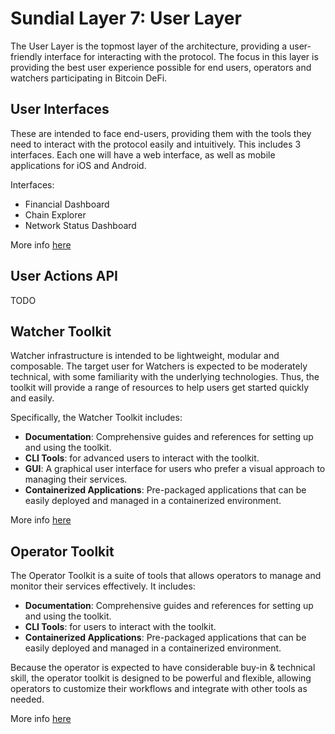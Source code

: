 # Sundial Layer 7: User Layer

The User Layer is the topmost layer of the architecture, providing a user-friendly interface for interacting with the protocol. The focus in this layer is providing the best user experience possible for end users, operators and watchers participating in Bitcoin DeFi.

## User Interfaces

These are intended to face end-users, providing them with the tools they need to interact with the protocol easily and intuitively. This includes 3 interfaces. Each one will have a web interface, as well as mobile applications for iOS and Android.

Interfaces:

- Financial Dashboard
- Chain Explorer
- Network Status Dashboard

More info [here](./user-interfaces.md)

## User Actions API

TODO

## Watcher Toolkit

Watcher infrastructure is intended to be lightweight, modular and composable. The target user for Watchers is expected to be moderately technical, with some familiarity with the underlying technologies. Thus, the toolkit will provide a range of resources to help users get started quickly and easily.

Specifically, the Watcher Toolkit includes:

- **Documentation**: Comprehensive guides and references for setting up and using the toolkit.
- **CLI Tools**: for advanced users to interact with the toolkit.
- **GUI**: A graphical user interface for users who prefer a visual approach to managing their services.
- **Containerized Applications**: Pre-packaged applications that can be easily deployed and managed in a containerized environment.

More info [here](./watcher-toolkit.md)

## Operator Toolkit

The Operator Toolkit is a suite of tools that allows operators to manage and monitor their services effectively. It includes:

- **Documentation**: Comprehensive guides and references for setting up and using the toolkit.
- **CLI Tools**: for users to interact with the toolkit.
- **Containerized Applications**: Pre-packaged applications that can be easily deployed and managed in a containerized environment.

Because the operator is expected to have considerable buy-in & technical skill, the operator toolkit is designed to be powerful and flexible, allowing operators to customize their workflows and integrate with other tools as needed.

More info [here](./operator-toolkit.md)
